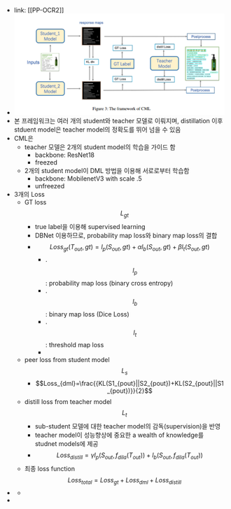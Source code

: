 - link: [[PP-OCR2]]
- ![image.png](../assets/image_1671437402438_0.png)
- 본 프레임워크는 여러 개의 student와 teacher 모델로 이뤄지며, distillation 이후 stduent model은 teacher model의 정확도를 뛰어 넘을 수 있음
- CML은
	- teacher 모델은 2개의 student model의 학습을 가이드 함
		- backbone: ResNet18
		- freezed
	- 2개의 student model이 DML 방법을 이용해 서로로부터 학습함
		- backbone: MobilenetV3 with scale .5
		- unfreezed
- 3개의 Loss
	- GT loss $$L_{gt}$$
		- true label을 이용해 supervised learning
		- DBNet 이용하므로, probability map loss와 binary map loss의 결합
		- $$Loss_{gt}(T_{out},gt)=l_p(S_{out},gt)+{\alpha}l_b(S_{out},gt)+{\beta}l_t(S_{out},gt)$$
			- .$$l_p$$: probability map loss (binary cross entropy)
			- .$$l_b$$: binary map loss (Dice Loss)
			- .$$l_t$$: threshold map loss
			-
	- peer loss from student model $$L_s$$
		- $$Loss_{dml}=\frac{{KL(S1_{pout}||S2_{pout})+KL(S2_{pout}||S1_{pout})}}{2}$$
	- distill loss from teacher model $$L_t$$
		- sub-student 모델에 대한 teacher model의 감독(supervision)을 반영
		- teacher model이 성능향상에 중요한 a wealth of knowledge를 studnet models에 제공
		- $$Loss_{distill}={\gamma}l_p(S_{out},f_{dila}(T_{out}))+l_b(S_{out},f_{dila}(T_{out}))$$
	- 최종 loss function $$Loss_{total}=Loss_{gt}+Loss_{dml}+Loss_{distill}$$
-
	-
-